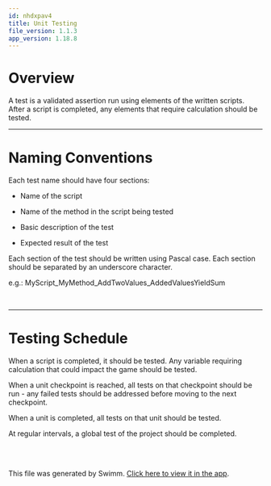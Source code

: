 ```yaml
---
id: nhdxpav4
title: Unit Testing
file_version: 1.1.3
app_version: 1.18.8
---
```


# Overview

A test is a validated assertion run using elements of the written scripts. After a script is completed, any elements that require calculation should be tested.

* * *

# Naming Conventions

Each test name should have four sections:

*   Name of the script

*   Name of the method in the script being tested

*   Basic description of the test

*   Expected result of the test

Each section of the test should be written using Pascal case. Each section should be separated by an underscore character.

e.g.: MyScript\_MyMethod\_AddTwoValues\_AddedValuesYieldSum

<br/>

* * *

# Testing Schedule

When a script is completed, it should be tested. Any variable requiring calculation that could impact the game should be tested.

When a unit checkpoint is reached, all tests on that checkpoint should be run - any failed tests should be addressed before moving to the next checkpoint.

When a unit is completed, all tests on that unit should be tested.

At regular intervals, a global test of the project should be completed.

<br/>

<br/>

This file was generated by Swimm. [Click here to view it in the app](https://app.swimm.io/repos/Z2l0aHViJTNBJTNBZGFya3dvb2QlM0ElM0FwaWRpZQ==/docs/nhdxpav4).

